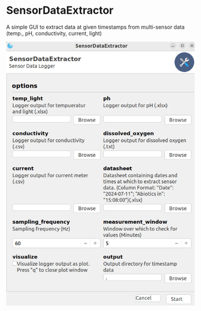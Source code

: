 # SensorDataExtractor
A simple GUI to extract data at given timestamps from multi-sensor data (temp., pH, conductivity, current, light)

![Interface](https://github.com/fritzfrancisco/SensorDataExtractor/blob/main/gui.jpg)


